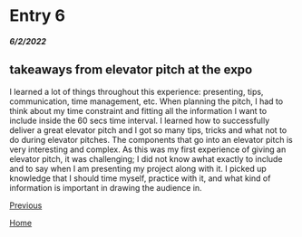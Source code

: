 # Entry 6
##### 6/2/2022

## takeaways from elevator pitch at the expo
I learned a lot of things throughout this experience: presenting, tips, communication, time management, etc. When planning the pitch, I had to think about my time constraint and fitting all the information I want to include inside the 60 secs time interval. I learned how to successfully deliver a great elevator pitch and I got so many tips, tricks and what not to do during elevator pitches. The components that go into an elevator pitch is very interesting and complex. As this was my first experience of giving an elevator pitch, it was challenging; I did not know awhat exactly to include and to say when I am presenting my project along with it. I picked up knowledge that I should time myself, practice with it, and what kind of information is important in drawing the audience in.



[Previous](entry05.md)

[Home](../README.md)
